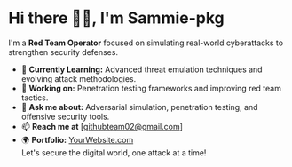 # Hi there 👋🏼, I'm Sammie-pkg 

I'm a **Red Team Operator** focused on simulating real-world cyberattacks to strengthen security defenses.  

- 🌱 **Currently Learning:** Advanced threat emulation techniques and evolving attack methodologies.  
- 🔭 **Working on:** Penetration testing frameworks and improving red team tactics.  
- 💬 **Ask me about:** Adversarial simulation, penetration testing, and offensive security tools.  
- 📫 **Reach me at**  [githubteam02@gmail.com]  
- 🌍 **Portfolio:** [YourWebsite.com](https://YourWebsite.com)  
Let's secure the digital world, one attack at a time!  

